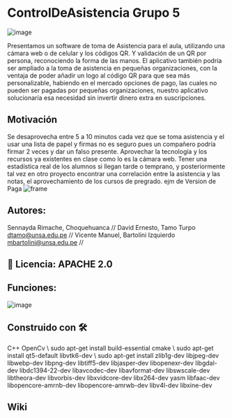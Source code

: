 # ControlDeAsistencia Grupo 5
![image](https://user-images.githubusercontent.com/104528081/173907222-d7f89e57-a35b-4509-988c-022d8ca500a4.png)

Presentamos un software de toma de Asistencia para el aula, utilizando una cámara web o de celular y los códigos QR. Y validación de un QR por persona, reconociendo la forma de las manos.
El aplicativo también podría ser ampliado a la toma de asistencia en pequeñas organizaciones, con la ventaja de poder añadir un logo al código QR para que sea más personalizable, habiendo en el mercado opciones de pago, las cuales no pueden ser pagadas por pequeñas organizaciones, nuestro aplicativo solucionaría esa necesidad sin invertir dinero extra en suscripciones.

## Motivación
  Se desaprovecha entre 5 a 10 minutos cada vez que se toma asistencia y el usar una lista de papel y firmas no es seguro pues un compañero podría firmar 2 veces y dar un falso presente.
  Aprovechar la tecnología y los recursos ya existentes en clase como lo es la cámara web. 
  Tener una estadística real de los alumnos si llegan tarde o temprano, y posteriormente tal vez en otro proyecto encontrar una correlación entre la asistencia y las notas, el aprovechamiento de los cursos de pregrado.
ejm de Version de Paga
![frame](https://user-images.githubusercontent.com/104528081/173897313-4bef36fa-9535-4697-925b-b94da4e47484.png)
## Autores: 
  Sennayda Rimache, Choquehuanca //
  David Ernesto, Tamo Turpo dtamo@unsa.edu.pe //
  Vicente Manuel, Bartolini Izquierdo mbartolini@unsa.edu.pe //
## 🔧 Licencia: APACHE  2.0 
## Funciones:
![image](https://user-images.githubusercontent.com/104528081/173900214-573de694-3322-4bdd-8479-4c280964384a.png)
## Construido con 🛠️
  C++ 
  OpenCv \\
  sudo apt-get install build-essential cmake \\
  sudo apt-get install qt5-default libvtk6-dev \\
  sudo apt-get install zlib1g-dev libjpeg-dev libwebp-dev libpng-dev libtiff5-dev libjasper-dev libopenexr-dev libgdal-dev libdc1394-22-dev libavcodec-dev libavformat-dev libswscale-dev libtheora-dev libvorbis-dev libxvidcore-dev libx264-dev yasm libfaac-dev libopencore-amrnb-dev libopencore-amrwb-dev libv4l-dev libxine-dev


## Wiki
